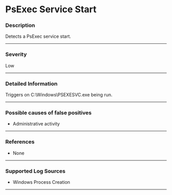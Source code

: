 # PsExec Service Start
### Description

Detects a PsExec service start.

-------------------
### Severity

Low

-------------------

### Detailed Information

Triggers on C:\Windows\PSEXESVC.exe being run.

-------------------

### Possible causes of false positives

- Administrative activity

-------------------
### References

- None

-------------------
### Supported Log Sources

- Windows Process Creation

-------------------
